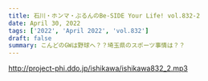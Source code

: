 ```yaml
---
title: 石川・ホンマ・ぶるんのBe-SIDE Your Life! vol.832-2
date: April 30, 2022
tags: ['2022', 'April 2022', 'vol.832']
draft: false
summary: こんどのGWは野球へ？？埼玉県のスポーツ事情は？？
---
```


http://project-phi.ddo.jp/ishikawa/ishikawa832_2.mp3